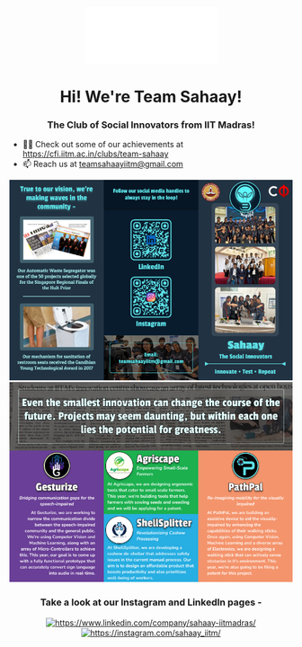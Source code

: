 <div align="center"><img src="SahaayWhite.png" height=100></div>
<h1 align="center">Hi! We're Team Sahaay!</h1>
<h3 align="center">The Club of Social Innovators from IIT Madras!</h3>

<ul>
  <li>👨‍💻 Check out some of our achievements at <a href="https://cfi.iitm.ac.in/clubs/team-sahaay">https://cfi.iitm.ac.in/clubs/team-sahaay</a></li>
  <li>📫 Reach us at <a href="mailto:teamsahaayiitm@gmail.com">teamsahaayiitm@gmail.com</a></li>
</ul>

<div align="center">
  <img src="Outside.png">
  <img src="Inside.png">
</div>

<h3 align="center">Take a look at our Instagram and LinkedIn pages -</h3>
<p align="center">
<a href="https://linkedin.com/in/https://www.linkedin.com/company/sahaay-iitmadras/" target="blank"><img align="center" src="https://raw.githubusercontent.com/rahuldkjain/github-profile-readme-generator/master/src/images/icons/Social/linked-in-alt.svg" alt="https://www.linkedin.com/company/sahaay-iitmadras/" height="30" width="40" /></a>
<a href="https://instagram.com/https://instagram.com/sahaay_iitm/" target="blank"><img align="center" src="https://raw.githubusercontent.com/rahuldkjain/github-profile-readme-generator/master/src/images/icons/Social/instagram.svg" alt="https://instagram.com/sahaay_iitm/" height="30" width="40" /></a>
</p>
